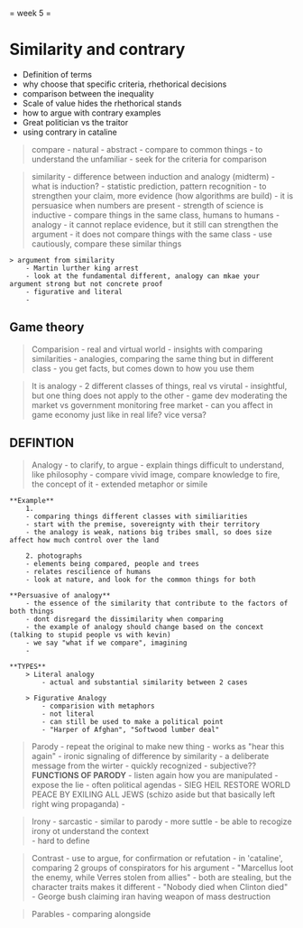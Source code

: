 = week 5 = 

# Similarity and contrary

- Definition of terms
- why choose that specific criteria, rhethorical decisions
- comparison between the inequality 
- Scale of value hides the rhethorical stands
- how to argue with contrary examples
- Great politician vs the traitor
- using contrary in cataline

> compare
    - natural
    - abstract
    - compare to common things
    - to understand the unfamiliar
    - seek for the criteria for comparison

> similarity
    - difference between induction and analogy (midterm)
    - what is induction?
        - statistic prediction, pattern recognition
        - to strengthen your claim, more evidence (how algorithms are build)
        - it is persuasice when numbers are present
        - strength of science is inductive 
        - compare things in the same class, humans to humans
    - analogy
        - it cannot replace evidence, but it still can strengthen the argument
        - it does not compare things with the same class
        - use cautiously, compare these similar things 

    > argument from similarity
        - Martin lurther king arrest
        - look at the fundamental different, analogy can mkae your argument strong but not concrete proof 
        - figurative and literal 
        - 

## Game theory
> Comparision
    - real and virtual world
    - insights with comparing similarities
    - analogies, comparing the same thing but in different class
    - you get facts, but comes down to how you use them 

> It is analogy
    - 2 different classes of things, real vs virutal
    - insightful, but one thing does not apply to the other
    - game dev moderating the market vs government monitoring free market
    - can you affect in game economy just like in real life? vice versa?

## DEFINTION
> Analogy
    - to clarify, to argue
    - explain things difficult to understand, like philosophy
    - compare vivid image, compare knowledge to fire, the concept of it
    - extended metaphor or simile

    **Example**
        1.
        - comparing things different classes with similiarities
        - start with the premise, sovereignty with their territory
        - the analogy is weak, nations big tribes small, so does size affect how much control over the land 
        
        2. photographs
        - elements being compared, people and trees 
        - relates rescilience of humans
        - look at nature, and look for the common things for both

    **Persuasive of analogy**
        - the essence of the similarity that contribute to the factors of both things
        - dont disregard the dissimilarity when comparing
        - the example of analogy should change based on the concext (talking to stupid people vs with kevin)
        - we say "what if we compare", imagining
        - 

    **TYPES**
        > Literal analogy
            - actual and substantial similarity between 2 cases

        > Figurative Analogy
            - comparision with metaphors
            - not literal
            - can still be used to make a political point
            - "Harper of Afghan", "Softwood lumber deal"

> Parody
    - repeat the original to make new thing
    - works as "hear this again"
    - ironic signaling of difference by similarity
    - a deliberate message from the wirter
    - quickly recognized
    - subjective??
    **FUNCTIONS OF PARODY**
        - listen again how you are manipulated
        - expose the lie
        - often political agendas
        - SIEG HEIL RESTORE WORLD PEACE BY EXILING ALL JEWS (schizo aside but that basically left right wing propaganda)
        -   
    
> Irony
    - sarcastic
    - similar to parody
    - more suttle
    - be able to recogize irony ot understand the context  
    - hard to define


> Contrast
    - use to argue, for confirmation or refutation
    - in 'cataline', comparing 2 groups of conspirators for his argument
    - "Marcellus loot the enemy, while Verres stolen from allies"
    - both are stealing, but the character traits makes it different
    - "Nobody died when Clinton died"
    - George bush claiming iran having weapon of mass destruction

> Parables
    - comparing alongside
